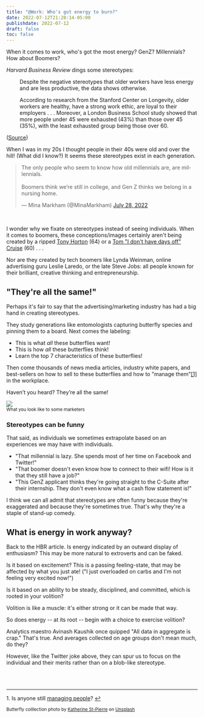 ```yaml
---
title: "@Work: Who's got energy to burn?"
date: 2022-07-12T21:28:14-05:00
publishdate: 2022-07-12
draft: false
toc: false
---
```


When it comes to work, who's got the most energy? GenZ? Millennials? How about Boomers?

<em>Harvard Business Review</em> dings some stereotypes:

<div style="padding-left: 2.5em;"><p>Despite the negative stereotypes that older workers have less energy and are less productive, the data shows otherwise. </p></div>

<div style="padding-left: 2.5em;"><p>According to research from the Stanford Center on Longevity, older workers are healthy, have a strong work ethic, are loyal to their employers . . .  Moreover, a London Business School study showed that more people under 45 were exhausted (43%) than those over 45 (35%), with the least exhausted group being those over 60.</p></div>

(<a href="https://hbr.org/2019/08/5-ways-to-respond-to-ageism-in-a-job-interview" target="blank">Source</a>)

When I was in my 20s I thought people in their 40s were old and over the hill! (What did I know?) It seems these stereotypes exist in each generation. <br/>

<blockquote class="twitter-tweet"><p lang="en" dir="ltr">The only people who seem to know how old millennials are, are millennials.<br><br>Boomers think we’re still in college, and Gen Z thinks we belong in a nursing home.</p>&mdash; Mina Markham (@MinaMarkham) <a href="https://twitter.com/MinaMarkham/status/1552634642854924288?ref_src=twsrc%5Etfw">July 28, 2022</a></blockquote> <script async src="https://platform.twitter.com/widgets.js" charset="utf-8"></script><br/>

I wonder why we fixate on stereotypes instead of seeing individuals. When it comes to boomers, these conceptions/images certainly aren't being created by a ripped <a href="https://www.tonal.com/blog/introducing-tony-hortons-new-workouts-with-tonal/" target="blank">Tony Horton</a> (64) or a <a href="https://variety.com/2022/film/news/tom-cruise-days-off-work-1235278344/" target="blank">Tom "I don't have days off" Cruise</a> (60)  . . . 

Nor are they created by tech boomers like Lynda Weinman, online advertising guru Leslie Laredo, or the late Steve Jobs: all people known for their brilliant, creative thinking and entrepreneurship.

## "They're all the same!"

Perhaps it's fair to say that the advertising/marketing industry has had a big hand in creating stereotypes. 

They study generations like entomologists capturing butterfly species and pinning them to a board. Next comes the labeling: 
* This is what <em>all</em> these butterflies want!
* This is how <em>all</em> these butterflies think!
* Learn the top 7 characteristics of these butterflies! 

Then come thousands of news media articles, industry white papers, and best-sellers on how to sell to these butterflies and how to "manage them"<a id="footnote-1-ref" href="#footnote-1">[1]</a> in the workplace.

Haven’t you heard? They’re all the same!

<img src="https://res.cloudinary.com/icecloud7/image/upload/v1659128806/sherrieg/butterfly-collection_e87die.png">
<figcaption><small>What you look like to some marketers</small></figcaption>

### Stereotypes can be funny

That said, as individuals we sometimes extrapolate based on an experiences we may have with individuals. 

* "That millennial is lazy. She spends most of her time on Facebook and Twitter!"
* "That boomer doesn't even know how to connect to their wifi! How is it that they still have a job?" 
* "This GenZ applicant thinks they're going straight to the C-Suite after their internship. They don't even know what a cash flow statement is!"

I think we can all admit that stereotypes are often funny because they're exaggerated and because they're sometimes true. That's why they're a staple of stand-up comedy.

## What is energy in work anyway?

Back to the HBR article. Is energy indicated by an outward display of enthusiasm? This may be more natural to extroverts and can be faked.

Is it based on excitement? This is a passing feeling-state, that may be affected by what you just ate! ("I just overloaded on carbs and I'm not feeling very excited now!") 

Is it based on an ability to be steady, disciplined, and committed, which is rooted in your volition?

Volition is like a muscle: it's either strong or it can be made that way.

So does energy -- at its root -- begin with a choice to exercise volition?

 Analytics maestro Avinash Kaushik once quipped "All data in aggregate is crap." That's true. And averages collected on age groups don't mean much, do they?

However, like the Twitter joke above, they can spur us to focus on the individual and their merits rather than on a blob-like stereotype.

<br/><br/><hr/>
<p id="footnote-1">
   1. Is anyone still <a href="https://www.trstimson.com/managing-processes-is-more-effective-than-managing-people/" target="blank">managing people</a>? <a href="#footnote-1-ref">&#8617;</a> 
</p>

<small>Butterfly colllection photo by <a href="https://unsplash.com/@katherinestpierre_?utm_source=unsplash&utm_medium=referral&utm_content=creditCopyText">Katherine St-Pierre</a> on <a href="https://unsplash.com/s/photos/butterfly-collection?utm_source=unsplash&utm_medium=referral&utm_content=creditCopyText">Unsplash</a></small>
  
